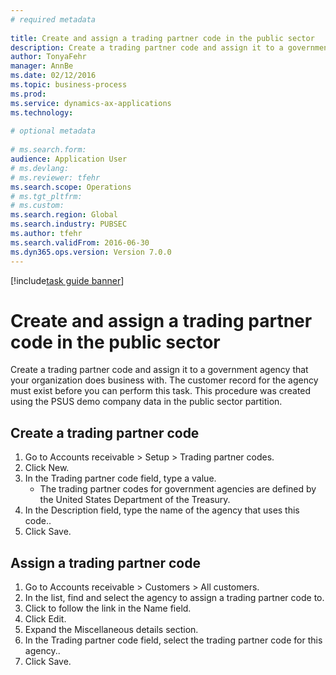 ```yaml
--- 
# required metadata 
 
title: Create and assign a trading partner code in the public sector
description: Create a trading partner code and assign it to a government agency that your organization does business with. 
author: TonyaFehr 
manager: AnnBe 
ms.date: 02/12/2016
ms.topic: business-process 
ms.prod:  
ms.service: dynamics-ax-applications 
ms.technology:  
 
# optional metadata 
 
# ms.search.form:   
audience: Application User 
# ms.devlang:  
# ms.reviewer: tfehr 
ms.search.scope: Operations 
# ms.tgt_pltfrm:  
# ms.custom:  
ms.search.region: Global
ms.search.industry: PUBSEC
ms.author: tfehr 
ms.search.validFrom: 2016-06-30 
ms.dyn365.ops.version: Version 7.0.0 
---
```


[!include[task guide banner](.../includes/task-guide-banner.md)]

# Create and assign a trading partner code in the public sector

Create a trading partner code and assign it to a government agency that your organization does business with. The customer record for the agency must exist before you can perform this task. This procedure was created using the PSUS demo company data in the public sector partition.


## Create a trading partner code
1. Go to Accounts receivable > Setup > Trading partner codes.
2. Click New.
3. In the Trading partner code field, type a value.
    * The trading partner codes for government agencies are defined by the United States Department of the Treasury.  
4. In the Description field, type the name of the agency that uses this code..
5. Click Save.

## Assign a trading partner code
1. Go to Accounts receivable > Customers > All customers.
2. In the list, find and select the agency to assign a trading partner code to.
3. Click to follow the link in the Name field.
4. Click Edit.
5. Expand the Miscellaneous details section.
6. In the Trading partner code field, select the trading partner code for this agency..
7. Click Save.

